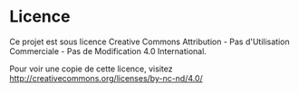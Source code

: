 # Licence

Ce projet est sous licence Creative Commons Attribution - Pas d'Utilisation Commerciale - Pas de Modification 4.0 International.

Pour voir une copie de cette licence, visitez http://creativecommons.org/licenses/by-nc-nd/4.0/
